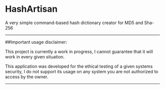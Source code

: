 # HashArtisan
A very simple command-based hash dictionary creator for MD5 and Sha-256

---

##Important usage disclaimer:

This project is currently a work in progress, I cannot guarantee that it will work in every given situation.

This application was developed for the ethical testing of a given systems security, I do not support its usage on any system you are not authorized to access by the owner.

---
